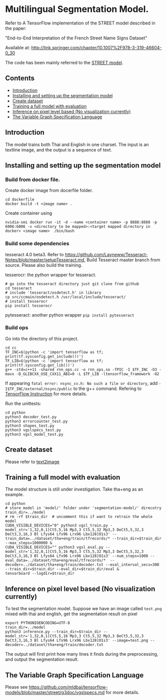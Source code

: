 # Multilingual Segmentation Model.

Refer to 
A TensorFlow implementation of the STREET model described in the paper:

"End-to-End Interpretation of the French Street Name Signs Dataset"

Available at: http://link.springer.com/chapter/10.1007%2F978-3-319-46604-0_30

The code has been mainly referred to the [STREET model](https://github.com/mldbai/tensorflow-models/tree/master/street).

## Contents
* [Introduction](#introduction)
* [Installing and setting up the segmentation model](#installing-and-setting-up-the-segmentation-model)
* [Create dataset](#create-dataset)
* [Training a full model with evaluation](#training-a-full-model-with-evaluation)
* [Inference on pixel level based (No visualization currently)](#inference-on-pixel-level-based-(no-visualization-currently))
* [The Variable Graph Specification Language](#the-variable-graph-specification-language)

## Introduction

The model trains both Thai and English in one charset. The input is an textline image, and the output is a sequence of text.


## Installing and setting up the segmentation model

### Build from docker file. 
Create docker image from docerfile folder.
```
cd dockerfile
docker build -t <image name> .
```
Create container using 
```
nvidia-smi docker run -it -d --name <container name> -p 8888:8888 -p 6006:6006 -v <directory to be mapped>:<target mapped directory in docker> <image name>  /bin/bash
```

### Build some dependencies
tesseract 4.0 beta3. Refer to https://github.com/Layneww/Tesseract-Notes/blob/master/setupTesseract.md, Build Tesseract master branch from source. Please also build the training.

tesserocr: the python wrapper for tesseract. 
```
# go into the tesseract directory just git clone from github
cd tesseract
# include 'tesseract/osdetect.h' in library
cp src/ccmain/osdetect.h /usr/local/include/tesseract/
# install tesserocr
pip install tesserocr
```
pytesseract: another python wrapper
```pip install pytesseract```

### Build ops
Go into the directory of this project.
```
cd cc
TF_INC=$(python -c 'import tensorflow as tf; print(tf.sysconfig.get_include())')
TF_LIB=$(python -c 'import tensorflow as tf; print(tf.sysconfig.get_lib())')
g++ -std=c++11 -shared rnn_ops.cc -o rnn_ops.so -fPIC -I $TF_INC -O3 -mavx -D_GLIBCXX_USE_CXX11_ABI=0 -L $TF_LIB -ltensorflow_framework -O2
```
If appearing ```fatal error: nsync_cv.h: No such a file or directory```, add ```-I$TF_INC/external/nsync/public``` to the g++ command.
Refering to [TensorFlow Instruction](https://www.tensorflow.org/extend/adding_an_op#build_the_op_library) for more details.

Run the unittests:
```
cd python
python3 decoder_test.py
python3 errorcounter_test.py
python3 shapes_test.py
python3 vgslspecs_test.py
python3 vgsl_model_test.py
```

## Create dataset
Please refer to [text2image](../text2image/README.md)

## Training a full model with evaluation
The model structure is still under investigation.
Take tha+eng as an example.
```
cd python
# store model in 'model/' folder under 'segmentation-model/' direcotry
train_dir=../model
# rm -rf $train_dir  # uncomment this if want to retrain the whole model
CUDA_VISIBLE_DEVICES="0" python3 vgsl_train.py -model_str='1,32,0,1[Ct5,5,16 Mp3,3 Ct5,5,32 Mp3,3 DeCt5,5,32,3 DeCt3,3,16,3 Bl Lfys64 Lfx96 Lrx96 Lbx128]O1s3' --train_data=../dataset/tha+eng/train/tfrecords/* --train_dir=$train_dir --max_steps=1000000 &
CUDA_VISIBLE_DEVICES="" python3 vgsl_eval.py --model_str='1,32,0,1[Ct5,5,16 Mp3,3 Ct5,5,32 Mp3,3 DeCt5,5,32,3 DeCt3,3,16,3 Bl Lfys64 Lfx96 Lrx96 Lbx128]O1s3' --num_steps=1000 --eval_data=../dataset/tha+eng/eval/tfrecords/*  --decoder=../dataset/tha+eng/train/decoder.txt --eval_interval_secs=300 --train_dir=$train_dir --eval_dir=$train_dir/eval &
tensorboard --logdir=$train_dir
```

## Inference on pixel level based (No visualization currently)
To test the segmentation model. Suppose we have an image called `test.png` mixed with thai and english,
get the segmentation result on pixel
```
export PYTHONIOENCODING=UTF-8
train_dir=../model
python3 inference.py --train_dir=$train_dir --model_str='1,32,0,1[Ct5,5,16 Mp3,3 Ct5,5,32 Mp3,3 DeCt5,5,32,3 DeCt3,3,16,3 Bl Lfys64 Lfx96 Lrx96 Lbx128]O1s3' --image=test.png --decoder=../dataset/tha+eng/train/decoder.txt
```
The output will first print how many lines it finds during the preprocessing, and output the segmentation result.

## The Variable Graph Specification Language
Please see https://github.com/mldbai/tensorflow-models/blob/master/street/g3doc/vgslspecs.md for more details.

